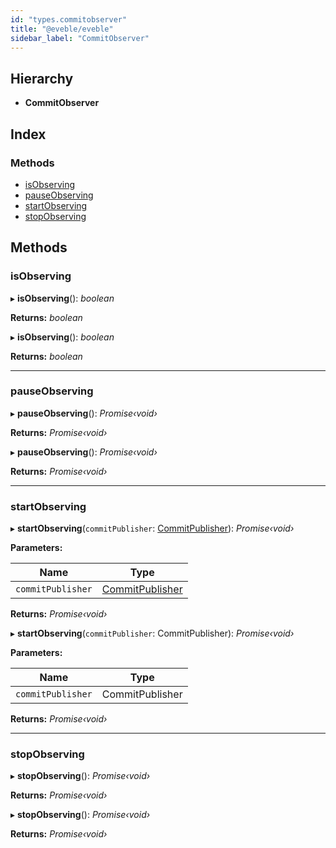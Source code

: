 ```yaml
---
id: "types.commitobserver"
title: "@eveble/eveble"
sidebar_label: "CommitObserver"
---
```


## Hierarchy

* **CommitObserver**

## Index

### Methods

* [isObserving](types.commitobserver.md#isobserving)
* [pauseObserving](types.commitobserver.md#pauseobserving)
* [startObserving](types.commitobserver.md#startobserving)
* [stopObserving](types.commitobserver.md#stopobserving)

## Methods

###  isObserving

▸ **isObserving**(): *boolean*

**Returns:** *boolean*

▸ **isObserving**(): *boolean*

**Returns:** *boolean*

___

###  pauseObserving

▸ **pauseObserving**(): *Promise‹void›*

**Returns:** *Promise‹void›*

▸ **pauseObserving**(): *Promise‹void›*

**Returns:** *Promise‹void›*

___

###  startObserving

▸ **startObserving**(`commitPublisher`: [CommitPublisher](types.commitpublisher.md)): *Promise‹void›*

**Parameters:**

Name | Type |
------ | ------ |
`commitPublisher` | [CommitPublisher](types.commitpublisher.md) |

**Returns:** *Promise‹void›*

▸ **startObserving**(`commitPublisher`: CommitPublisher): *Promise‹void›*

**Parameters:**

Name | Type |
------ | ------ |
`commitPublisher` | CommitPublisher |

**Returns:** *Promise‹void›*

___

###  stopObserving

▸ **stopObserving**(): *Promise‹void›*

**Returns:** *Promise‹void›*

▸ **stopObserving**(): *Promise‹void›*

**Returns:** *Promise‹void›*
